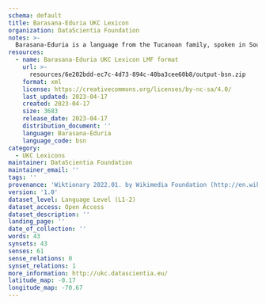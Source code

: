 ```yaml
---
schema: default
title: Barasana-Eduria UKC Lexicon
organization: DataScientia Foundation
notes: >-
  Barasana-Eduria is a language from the Tucanoan family, spoken in South America. The UKC Lexicon of Barasana-Eduria is represented as a lexico-semantic network. It consists of words, word senses, synsets, as well as sense-level and synset-level relationships.
resources:
  - name: Barasana-Eduria UKC Lexicon LMF format
    url: >-
      resources/6e202bdd-ec7c-4d73-894c-40ba3cee60b8/output-bsn.zip
    format: xml
    license: https://creativecommons.org/licenses/by-nc-sa/4.0/
    last_updated: 2023-04-17
    created: 2023-04-17
    size: 3683
    release_date: 2023-04-17
    distribution_document: ''
    language: Barasana-Eduria
    language_code: bsn
category:
  - UKC Lexicons
maintainer: DataScientia Foundation
maintainer_email: ''
tags: ''
provenance: 'Wiktionary 2022.01. by Wikimedia Foundation (http://en.wiktionary.org); CogNet 2.1 by Khuyagbaatar Batsuren, National University of Mongolia (http://cognet.ukc.disi.unitn.it); Native Languages of the Americas 2021.11. by Laura Redish and Orrin Lewis (http://www.native-languages.org); Princeton WordNet 2.1 by Princeton University (https://wordnet.princeton.edu)'
version: '1.0'
dataset_level: Language Level (L1-2)
dataset_access: Open Access
dataset_description: ''
landing_page: ''
date_of_collection: ''
words: 43
synsets: 43
senses: 61
sense_relations: 0
synset_relations: 1
more_information: http://ukc.datascientia.eu/
latitude_map: -0.17
longitude_map: -70.67
---
```

